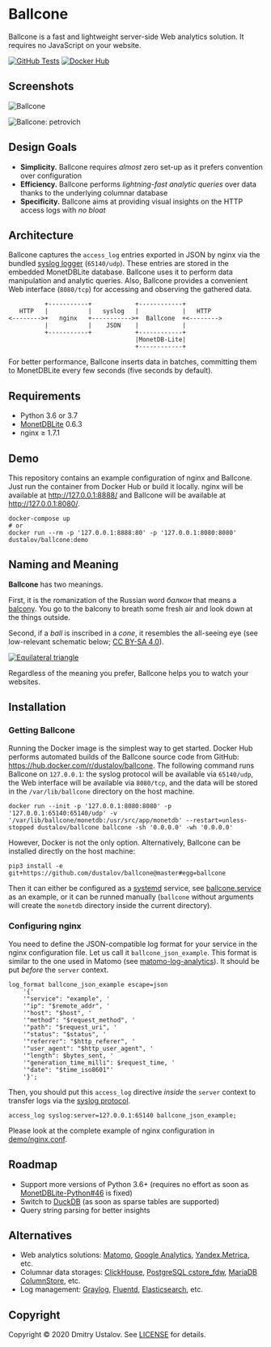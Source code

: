 # Ballcone

Ballcone is a fast and lightweight server-side Web analytics solution. It requires no JavaScript on your website.

[![GitHub Tests][github_tests_badge]][github_tests_link] [![Docker Hub][docker_hub_badge]][docker_hub_link]

[github_tests_badge]: https://github.com/dustalov/ballcone/workflows/Unit%20Tests/badge.svg?branch=master
[github_tests_link]: https://github.com/dustalov/ballcone/actions?query=workflow%3A%22Unit+Tests%22
[docker_hub_badge]: https://img.shields.io/docker/pulls/dustalov/ballcone
[docker_hub_link]: https://hub.docker.com/r/dustalov/ballcone

## Screenshots

![Ballcone](https://user-images.githubusercontent.com/40397/80874920-4c9b9f00-8cc3-11ea-9848-18384d826e9c.png)

![Ballcone: petrovich](https://user-images.githubusercontent.com/40397/80874963-4f968f80-8cc3-11ea-8342-666fe3be139c.png)

## Design Goals

* **Simplicity.** Ballcone requires *almost* zero set-up as it prefers convention over configuration
* **Efficiency.** Ballcone performs *lightning-fast analytic queries* over data thanks to the underlying columnar database
* **Specificity.** Ballcone aims at providing visual insights on the HTTP access logs with *no bloat*

## Architecture

Ballcone captures the `access_log` entries exported in JSON by nginx via the bundled [syslog logger](https://nginx.org/en/docs/syslog.html) (`65140/udp`). These entries are stored in the embedded MonetDBLite database. Ballcone uses it to perform data manipulation and analytic queries. Also, Ballcone provides a convenient Web interface (`8080/tcp`) for accessing and observing the gathered data.

```
          +-----------+            +------------+
   HTTP   |           |   syslog   |            |   HTTP
<-------->+   nginx   +----------->+  Ballcone  +<-------->
          |           |    JSON    |            |
          +-----------+            +------------+
                                   |MonetDB-Lite|
                                   +------------+
```

For better performance, Ballcone inserts data in batches, committing them to MonetDBLite every few seconds (five seconds by default).

## Requirements

* Python 3.6 or 3.7
* [MonetDBLite](https://github.com/monetDB/MonetDBLite-Python) 0.6.3
* nginx &geq; 1.7.1

## Demo

This repository contains an example configuration of nginx and Ballcone. Just run the container from Docker Hub or build it locally. nginx will be available at <http://127.0.0.1:8888/> and Ballcone will be available at <http://127.0.0.1:8080/>.

```shell
docker-compose up
# or
docker run --rm -p '127.0.0.1:8888:80' -p '127.0.0.1:8080:8080' dustalov/ballcone:demo
```

## Naming and Meaning

**Ballcone** has two meanings.

First, it is the romanization of the Russian word *балкон* that means a [balcony](https://en.wikipedia.org/wiki/Balcony). You go to the balcony to breath some fresh air and look down at the things outside.

Second, if a *ball* is inscribed in a *cone*, it resembles the all-seeing eye (see low-relevant schematic below; [CC BY-SA 4.0](https://commons.wikimedia.org/wiki/File:01-Dreieck,_gleichseitig-2.svg)).

[![Equilateral triangle](https://upload.wikimedia.org/wikipedia/commons/9/98/01-Dreieck%2C_gleichseitig-2.svg)](https://commons.wikimedia.org/wiki/File:01-Dreieck,_gleichseitig-2.svg)

Regardless of the meaning you prefer, Ballcone helps you to watch your websites.

## Installation

### Getting Ballcone

Running the Docker image is the simplest way to get started. Docker Hub performs automated builds of the Ballcone source code from GitHub: <https://hub.docker.com/r/dustalov/ballcone>. The following command runs Ballcone on `127.0.0.1`: the syslog protocol will be available via `65140/udp`, the Web interface will be available via `8080/tcp`, and the data will be stored in the `/var/lib/ballcone` directory on the host machine.

```shell
docker run --init -p '127.0.0.1:8080:8080' -p '127.0.0.1:65140:65140/udp' -v '/var/lib/ballcone/monetdb:/usr/src/app/monetdb' --restart=unless-stopped dustalov/ballcone ballcone -sh '0.0.0.0' -wh '0.0.0.0'
```

However, Docker is not the only option. Alternatively, Ballcone can be installed directly on the host machine:

```shell
pip3 install -e git+https://github.com/dustalov/ballcone@master#egg=ballcone
```

Then it can either be configured as a [systemd](https://systemd.io/) service, see [ballcone.service](ballcone.service) as an example, or it can be runned manually (`ballcone` without arguments will create the `monetdb` directory inside the current directory).

### Configuring nginx

You need to define the JSON-compatible log format for your service in the nginx configuration file. Let us call it `ballcone_json_example`. This format is similar to the one used in Matomo (see [matomo-log-analytics](https://github.com/matomo-org/matomo-log-analytics)). It should be put *before* the `server` context.

```Nginx
log_format ballcone_json_example escape=json
    '{'
    '"service": "example", '
    '"ip": "$remote_addr", '
    '"host": "$host", '
    '"method": "$request_method", '
    '"path": "$request_uri", '
    '"status": "$status", '
    '"referrer": "$http_referer", '
    '"user_agent": "$http_user_agent", '
    '"length": $bytes_sent, '
    '"generation_time_milli": $request_time, '
    '"date": "$time_iso8601"'
    '}';
```

Then, you should put this `access_log` directive *inside* the `server` context to transfer logs via the [syslog protocol](https://nginx.org/en/docs/syslog.html).

```Nginx
access_log syslog:server=127.0.0.1:65140 ballcone_json_example;
```

Please look at the complete example of nginx configuration in [demo/nginx.conf](demo/nginx.conf).

## Roadmap

* Support more versions of Python 3.6+ (requires no effort as soon as [MonetDBLite-Python#46](https://github.com/MonetDB/MonetDBLite-Python/issues/46) is fixed)
* Switch to [DuckDB](https://github.com/cwida/duckdb) (as soon as sparse tables are supported)
* Query string parsing for better insights

## Alternatives

* Web analytics solutions: [Matomo](https://matomo.org/), [Google Analytics](http://google.com/analytics/), [Yandex.Metrica](https://metrica.yandex.com/), etc.
* Columnar data storages: [ClickHouse](https://clickhouse.tech/), [PostgreSQL cstore_fdw](https://github.com/citusdata/cstore_fdw), [MariaDB ColumnStore](https://mariadb.com/kb/en/mariadb-columnstore/), etc.
* Log management: [Graylog](https://www.graylog.org/), [Fluentd](https://www.fluentd.org/), [Elasticsearch](https://github.com/elastic/elasticsearch), etc.

## Copyright

Copyright &copy; 2020 Dmitry Ustalov. See [LICENSE](LICENSE) for details.
